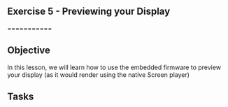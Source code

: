 ## Exercise 5 - Previewing your Display

===========

## Objective
In this lesson, we will learn how to use the embedded firmware to preview your display (as it would render using the native Screen player)


## Tasks